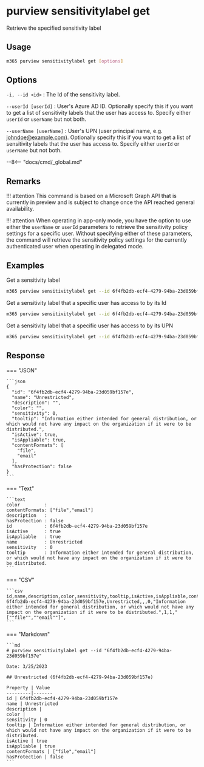 # purview sensitivitylabel get

Retrieve the specified sensitivity label

## Usage

```sh
m365 purview sensitivitylabel get [options]
```

## Options

`-i, --id <id>`
: The Id of the sensitivity label.

`--userId [userId]`
: User's Azure AD ID. Optionally specify this if you want to get a list of sensitivity labels that the user has access to. Specify either `userId` or `userName` but not both.

`--userName [userName]`
: User's UPN (user principal name, e.g. johndoe@example.com). Optionally specify this if you want to get a list of sensitivity labels that the user has access to. Specify either `userId` or `userName` but not both.

--8<-- "docs/cmd/_global.md"

## Remarks

!!! attention
    This command is based on a Microsoft Graph API that is currently in preview and is subject to change once the API reached general availability.

!!! attention
    When operating in app-only mode, you have the option to use either the `userName` or `userId` parameters to retrieve the sensitivity policy settings for a specific user. Without specifying either of these parameters, the command will retrieve the sensitivity policy settings for the currently authenticated user when operating in delegated mode.


## Examples

Get a sensitivity label

```sh
m365 purview sensitivitylabel get --id 6f4fb2db-ecf4-4279-94ba-23d059bf157e
```

Get a sensitivity label that a specific user has access to by its Id

```sh
m365 purview sensitivitylabel get --id 6f4fb2db-ecf4-4279-94ba-23d059bf157e --userId 59f80e08-24b1-41f8-8586-16765fd830d3
```

Get a sensitivity label that a specific user has access to by its UPN

```sh
m365 purview sensitivitylabel get --id 6f4fb2db-ecf4-4279-94ba-23d059bf157e --userName john.doe@contoso.com
```

## Response

=== "JSON"

    ```json
    {
      "id": "6f4fb2db-ecf4-4279-94ba-23d059bf157e",
      "name": "Unrestricted",
      "description": "",
      "color": "",
      "sensitivity": 0,
      "tooltip": "Information either intended for general distribution, or which would not have any impact on the organization if it were to be distributed.",
      "isActive": true,
      "isAppliable": true,
      "contentFormats": [
        "file",
        "email"
      ],
      "hasProtection": false
    }
    ```

=== "Text"

    ```text
    color         :
    contentFormats: ["file","email"]
    description   :
    hasProtection : false
    id            : 6f4fb2db-ecf4-4279-94ba-23d059bf157e
    isActive      : true
    isAppliable   : true
    name          : Unrestricted
    sensitivity   : 0
    tooltip       : Information either intended for general distribution, or which would not have any impact on the organization if it were to be distributed.
    ```

=== "CSV"

    ```csv
    id,name,description,color,sensitivity,tooltip,isActive,isAppliable,contentFormats,hasProtection
    6f4fb2db-ecf4-4279-94ba-23d059bf157e,Unrestricted,,,0,"Information either intended for general distribution, or which would not have any impact on the organization if it were to be distributed.",1,1,"[""file"",""email""]",
    ```

=== "Markdown"

    ```md
    # purview sensitivitylabel get --id "6f4fb2db-ecf4-4279-94ba-23d059bf157e"

    Date: 3/25/2023

    ## Unrestricted (6f4fb2db-ecf4-4279-94ba-23d059bf157e)

    Property | Value
    ---------|-------
    id | 6f4fb2db-ecf4-4279-94ba-23d059bf157e
    name | Unrestricted
    description |
    color |
    sensitivity | 0
    tooltip | Information either intended for general distribution, or which would not have any impact on the organization if it were to be distributed.
    isActive | true
    isAppliable | true
    contentFormats | ["file","email"]
    hasProtection | false
    ```

